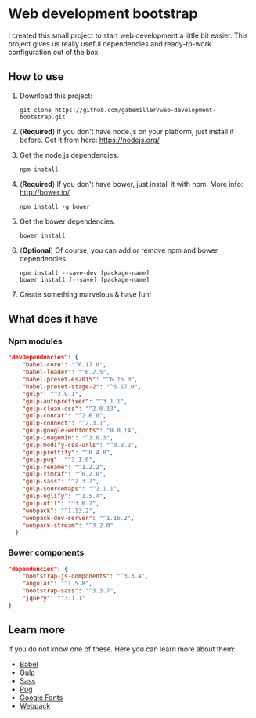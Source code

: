# Web development bootstrap

I created this small project to start web development a little bit easier. 
This project gives us really useful dependencies and ready-to-work configuration out of the box.

## How to use

1. Download this project:

    ```shell
    git clone https://github.com/gabemiller/web-development-bootstrap.git
    ```
2. (**Required**) If you don't have node.js on your platform, just install it before.
Get it from here: https://nodejs.org/

3. Get the node.js dependencies.
    ```shell
    npm install 
    ```

4. (**Required**) If you don't have bower, just install it with npm.
More info: http://bower.io/
    ```shell
    npm install -g bower
    ```

5. Get the bower dependencies.
    ```shell
    bower install
    ```

6. (**Optional**) Of course, you can add or remove npm and bower dependencies.
    ```shell
    npm install --save-dev [package-name]
    bower install [--save] [package-name]
    ```
7. Create something marvelous & have fun!

## What does it have

### Npm modules

```json
"devDependencies": {
    "babel-core": "^6.17.0",
    "babel-loader": "^6.2.5",
    "babel-preset-es2015": "^6.16.0",
    "babel-preset-stage-2": "^6.17.0",
    "gulp": "^3.9.1",
    "gulp-autoprefixer": "^3.1.1",
    "gulp-clean-css": "^2.0.13",
    "gulp-concat": "^2.6.0",
    "gulp-connect": "^2.3.1",
    "gulp-google-webfonts": "0.0.14",
    "gulp-imagemin": "^3.0.3",
    "gulp-modify-css-urls": "^0.2.2",
    "gulp-prettify": "^0.4.0",
    "gulp-pug": "^3.1.0",
    "gulp-rename": "^1.2.2",
    "gulp-rimraf": "^0.2.0",
    "gulp-sass": "^2.3.2",
    "gulp-sourcemaps": "^2.1.1",
    "gulp-uglify": "^1.5.4",
    "gulp-util": "^3.0.7",
    "webpack": "^1.13.2",
    "webpack-dev-server": "^1.16.2",
    "webpack-stream": "^3.2.0"
  }
```

### Bower components
```json
"dependencies": {
    "bootstrap-js-components": "^3.3.4",
    "angular": "^1.5.8",
    "bootstrap-sass": "^3.3.7",
    "jquery": "^3.1.1"
}
```

## Learn more

If you do not know one of these. Here you can learn more about them:

- [Babel](https://babeljs.io/)
- [Gulp](http://gulpjs.com/)
- [Sass](http://sass-lang.com/)
- [Pug](https://pugjs.org)
- [Google Fonts](https://fonts.google.com/)
- [Webpack](https://webpack.github.io/)
